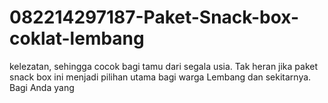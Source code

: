 # 082214297187-Paket-Snack-box-coklat-lembang
kelezatan, sehingga cocok bagi tamu dari segala usia. Tak heran jika paket snack box ini menjadi pilihan utama bagi warga Lembang dan sekitarnya. Bagi Anda yang 

